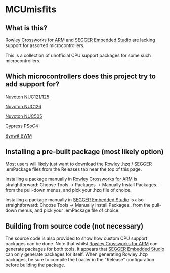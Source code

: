 MCUmisfits
==========

## What is this?

[Rowley Crossworks for ARM](http://www.rowley.co.uk/arm/) and [SEGGER Embedded Studio](https://www.segger.com/products/development-tools/embedded-studio/) are lacking support for assorted microcontrollers.

This is a collection of unofficial CPU support packages for some such microcontrollers.

## Which microcontrollers does this project try to add support for?

[Nuvoton NUC121/125](./Nuvoton_NUC121_125/README.md)

[Nuvoton NUC126](./Nuvoton_NUC126/README.md)

[Nuvoton NUC505](./Nuvoton_NUC505/README.md)

[Cypress PSoC4](./Cypress_PSoC4/README.md)

[Synwit SWM](./Synwit_SWM/README.md)

## Installing a pre-built package (most likely option)

Most users will likely just want to download the Rowley .hzq / SEGGER .emPackage files from the Releases tab near the top of this page.

Installing a package manually in [Rowley Crossworks for ARM](http://www.rowley.co.uk/arm/) is straightforward: Choose Tools -> Packages -> Manually Install Packages.. from the pull-down menus, and pick your .hzq file of choice.

Installing a package manually in [SEGGER Embedded Studio](https://www.segger.com/products/development-tools/embedded-studio/) is  also straightforward: Choose Tools -> Manually Install Packages.. from the pull-down menus, and pick your .emPackage file of choice.

## Building from source code (not necessary)

The source code is also provided to show how custom CPU support packages can be done.  Note that whilst [Rowley Crossworks for ARM](http://www.rowley.co.uk/arm/) can generate packages for both tools, it appears that [SEGGER Embedded Studio](https://www.segger.com/products/development-tools/embedded-studio/) can only generate packages for itself.  When generating Rowley .hzp packages, be sure to compile the Loader in the "Release" configuration before building the package.

